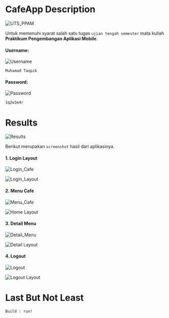 # CafeApp Description
![UTS_PPAM](https://img.shields.io/badge/UTS%20Praktikum%20Pengembangan%20Aplikasi%20Mobile-CafeApp-brightgreen.svg?style=flat)

Untuk memenuhi syarat salah satu tugas `ujian tengah semester` mata kuliah **Praktikum Pengembangan Aplikasi Mobile**.

<h4>Username:</h4>

![Username](https://img.shields.io/badge/Username-CafeApp-brightgreen)

```
Muhamad Taopik
```

<h4>Password:</h4>

![Password](https://img.shields.io/badge/Password-CafeApp-red)

```
1q2w3e4r
```

# Results
![Results](https://img.shields.io/badge/Results-CafeApp-yellowgreen)

Berikut merupakan `screenshot` hasil dari aplikasinya.

<h4>1. Login Layout</h4>

![Login_Cafe](https://img.shields.io/badge/Login-CafeApp-blue)

![Login_Layout](results/LoginLayout.png)

<h4>2. Menu Cafe</h4>

![Menu_Cafe](https://img.shields.io/badge/Menu%20Cafe-CafeApp-yellowgreen)

![Home Layout](results/HomeLayout.png)

<h4>3. Detail Menu</h4>

![Detail_Menu](https://img.shields.io/badge/Detail%20Menu-CafeApp-yellowgreen)

![Detail Layout](results/DetailLayout.png)

<h4>4. Logout</h4>

![Logout](https://img.shields.io/badge/Logout-CafeApp-yellowgreen)

![Logout Layout](results/LogoutLayout.png)

# Last But Not Least

```
Build : run!
```
